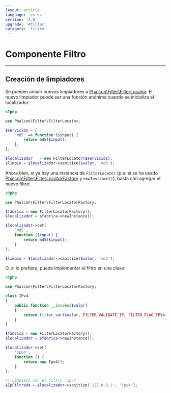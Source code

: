 ```yaml
---
layout: article
language: 'es-es'
version: '4.0'
upgrade: '#filter'
category: 'filtro'
---
```

# Componente Filtro

* * *

## Creación de limpiadores

Se pueden añadir nuevos limpiadores a [Phalcon\Filter\FilterLocator](api/Phalcon_Filter_FilterLocator). El nuevo limpiador puede ser una función anónima cuando se inicializa el localizador:

```php
<?php

use Phalcon\Filter\FilterLocator;

$servicios = [
    'md5' => function ($input) {
        return md5($input);
    },
];

$localizador   = new FilterLocator($servicios);
$limpio = $localizador->sanitize($valor, 'md5');
```

Ahora bien, si ya hay una instancia de `FilterLocator` (p.e. si se ha usado [Phalcon\Filter\FilterLocatorFactory](api/Phalcon_Filter_FilterLocatorFactory) y `newInstance()`), basta con agregar el nuevo filtro:

```php
<?php

use Phalcon\Filter\FilterLocatorFactory;

$fabrica = new FilterLocatorFactory();
$localizador = $fabrica->newInstance();

$localizador->set(
    'md5',
    function ($input) {
        return md5($input);
    }
);

$limpio = $localizador->sanitize($valor, 'md5');
```

O, si lo prefiere, puede implementar el filtro en una clase:

```php
<?php

use Phalcon\Filter\FilterLocatorFactory;

class IPv4
{
    public function __invoke($valor)
    {
        return filter_var($valor, FILTER_VALIDATE_IP, FILTER_FLAG_IPV4);
    }
}

$fabrica = new FilterLocatorFactory();
$localizador = $fabrica->newInstance();

$localizador->set(
    'ipv4',
    function () {
        return new Ipv4();
    }
);

// Limpieza con el filtro 'ipv4' 
$IpFiltrada = $localizador->sanitize('127.0.0.1', 'ipv4');
```